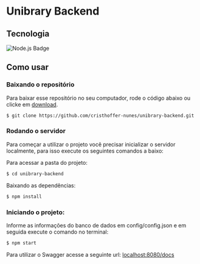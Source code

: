 # Unibrary Backend

## Tecnologia
![Node.js Badge](https://img.shields.io/badge/Node.js-43853D?style=for-the-badge&logo=node.js&logoColor=white)

## Como usar

### Baixando o repositório

Para baixar esse repositório no seu computador, rode o código abaixo ou clicke em [download](https://github.com/cristhoffer-nunes/unibrary-backend/archive/refs/heads/main.zip).

```bash
$ git clone https://github.com/cristhoffer-nunes/unibrary-backend.git
```

### Rodando o servidor

Para começar a utilizar o projeto você precisar inicializar o servidor localmente, para isso execute os seguintes comandos a baixo:

Para acessar a pasta do projeto:

```bash
$ cd unibrary-backend
```

Baixando as dependências:

```bash
$ npm install
```

### Iniciando o projeto:

Informe as informações do banco de dados em config/config.json e em seguida execute o comando no terminal:

```bash
$ npm start
```

Para utilizar o Swagger acesse a seguinte url: [localhost:8080/docs](http://localhost:8080/docs)
